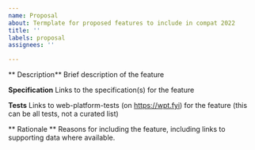 ```yaml
---
name: Proposal
about: Termplate for proposed features to include in compat 2022
title: ''
labels: proposal
assignees: ''

---
```


** Description**
Brief description of the feature

**Specification**
Links to the specification(s) for the feature

**Tests**
Links to web-platform-tests (on https://wpt.fyi) for the feature (this can be all tests, not a curated list)

** Rationale **
Reasons for including the feature, including links to supporting data where available.
